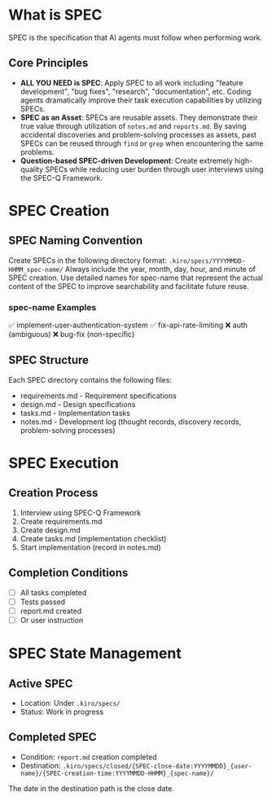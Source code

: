 # What is SPEC
SPEC is the specification that AI agents must follow when performing work.

## Core Principles
- **ALL YOU NEED is SPEC**: Apply SPEC to all work including "feature development", "bug fixes", "research", "documentation", etc. Coding agents dramatically improve their task execution capabilities by utilizing SPECs.
- **SPEC as an Asset**: SPECs are reusable assets. They demonstrate their true value through utilization of `notes.md` and `reports.md`. By saving accidental discoveries and problem-solving processes as assets, past SPECs can be reused through `find` or `grep` when encountering the same problems.
- **Question-based SPEC-driven Development**: Create extremely high-quality SPECs while reducing user burden through user interviews using the SPEC-Q Framework.

# SPEC Creation
## SPEC Naming Convention
Create SPECs in the following directory format:
`.kiro/specs/YYYYMMDD-HHMM_spec-name/`
Always include the year, month, day, hour, and minute of SPEC creation.
Use detailed names for spec-name that represent the actual content of the SPEC to improve searchability and facilitate future reuse.

### spec-name Examples
✅ implement-user-authentication-system
✅ fix-api-rate-limiting
❌ auth (ambiguous)
❌ bug-fix (non-specific)

## SPEC Structure
Each SPEC directory contains the following files:
- requirements.md - Requirement specifications
- design.md - Design specifications  
- tasks.md - Implementation tasks
- notes.md - Development log (thought records, discovery records, problem-solving processes)

# SPEC Execution
## Creation Process
1. Interview using SPEC-Q Framework
2. Create requirements.md
3. Create design.md
4. Create tasks.md (implementation checklist)
5. Start implementation (record in notes.md)

## Completion Conditions
- [ ] All tasks completed
- [ ] Tests passed
- [ ] report.md created
- [ ] Or user instruction

# SPEC State Management
## Active SPEC
- Location: Under `.kiro/specs/`
- Status: Work in progress

## Completed SPEC
- Condition: `report.md` creation completed
- Destination: `.kiro/specs/closed/{SPEC-close-date:YYYYMMDD}_{user-name}/{SPEC-creation-time:YYYYMMDD-HHMM}_{spec-name}/`

The date in the destination path is the close date.
